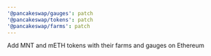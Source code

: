 ```yaml
---
'@pancakeswap/gauges': patch
'@pancakeswap/tokens': patch
'@pancakeswap/farms': patch
---
```


Add MNT and mETH tokens with their farms and gauges on Ethereum
